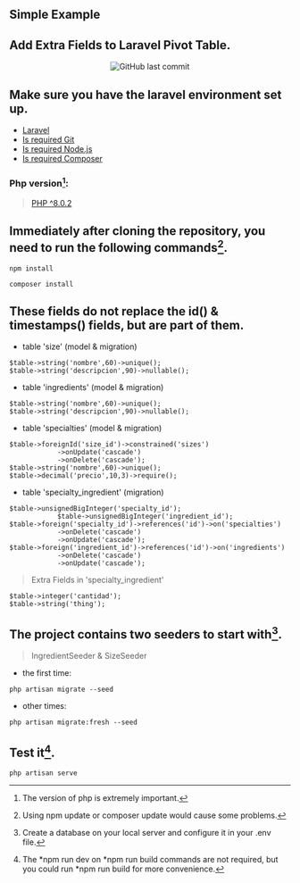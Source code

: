 ## Simple Example
## Add Extra Fields to Laravel Pivot Table.

<p align="center">
<img alt="GitHub last commit" src="https://img.shields.io/github/last-commit/wilberth-cl/pivot">
</p>

## Make sure you have the laravel environment set up.

+ [Laravel](https://github.com/laravel/laravel)
+ [Is required Git](https://git-scm.com/download/win)
+ [Is required Node.js](https://nodejs.org/en/)
+ [Is required Composer](https://getcomposer.org/doc/00-intro.md#installation-windows)

### Php version[^1]:
> [PHP ^8.0.2](https://sourceforge.net/projects/xampp/files/XAMPP%20Windows/)

## Immediately after cloning the repository, you need to run the following commands[^2].
~~~
npm install
~~~
~~~
composer install
~~~

## These fields do not replace the id() & timestamps() fields, but are part of them.

* table 'size' (model & migration)
~~~
$table->string('nombre',60)->unique();
$table->string('descripcion',90)->nullable();
~~~
* table 'ingredients' (model & migration)
~~~
$table->string('nombre',60)->unique();
$table->string('descripcion',90)->nullable();
~~~
* table 'specialties' (model & migration)
~~~
$table->foreignId('size_id')->constrained('sizes')
            ->onUpdate('cascade')
            ->onDelete('cascade');
$table->string('nombre',60)->unique();
$table->decimal('precio',10,3)->require();
~~~
* table 'specialty_ingredient' (migration)
~~~
$table->unsignedBigInteger('specialty_id');
            $table->unsignedBigInteger('ingredient_id');
$table->foreign('specialty_id')->references('id')->on('specialties')
            ->onDelete('cascade')
            ->onUpdate('cascade');
$table->foreign('ingredient_id')->references('id')->on('ingredients')
            ->onDelete('cascade')
            ->onUpdate('cascade');
~~~
> Extra Fields in 'specialty_ingredient'
~~~
$table->integer('cantidad');
$table->string('thing');
~~~

## The project contains two seeders to start with[^3].
> IngredientSeeder & SizeSeeder
* the first time:
~~~
php artisan migrate --seed
~~~
* other times:
~~~
php artisan migrate:fresh --seed
~~~

## Test it[^4].
~~~
php artisan serve
~~~

[^1]: The version of php is extremely important.
[^2]: Using npm update or composer update would cause some problems.
[^3]: Create a database on your local server and configure it in your .env file.
[^4]: The *npm run dev on *npm run build commands are not required, but you could run *npm run build for more convenience.
